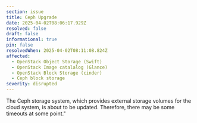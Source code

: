 ```yaml
---
section: issue
title: Ceph Upgrade
date: 2025-04-02T08:06:17.929Z
resolved: false
draft: false
informational: true
pin: false
resolvedWhen: 2025-04-02T08:11:08.824Z
affected:
  - OpenStack Object Storage (Swift)
  - OpenStack Image catalalog (Glance)
  - OpenStack Block Storage (cinder)
  - Ceph block storage
severity: disrupted
---
```

The Ceph storage system, which provides external storage volumes for the cloud system, is about to be updated. Therefore, there may be some timeouts at some point."